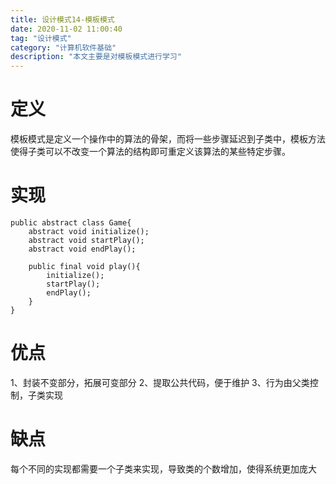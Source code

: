 ```yaml
---
title: 设计模式14-模板模式
date: 2020-11-02 11:00:40
tag: "设计模式"
category: "计算机软件基础"
description: "本文主要是对模板模式进行学习"
---
```


# 定义

模板模式是定义一个操作中的算法的骨架，而将一些步骤延迟到子类中，模板方法使得子类可以不改变一个算法的结构即可重定义该算法的某些特定步骤。

# 实现

```
public abstract class Game{
    abstract void initialize();
    abstract void startPlay();
    abstract void endPlay();

    public final void play(){
        initialize();
        startPlay();
        endPlay();
    }
}
```

# 优点

1、封装不变部分，拓展可变部分
2、提取公共代码，便于维护
3、行为由父类控制，子类实现

# 缺点

每个不同的实现都需要一个子类来实现，导致类的个数增加，使得系统更加庞大